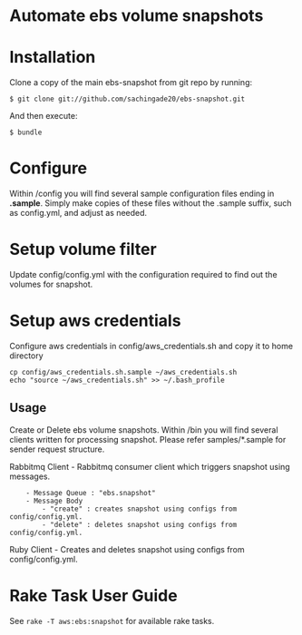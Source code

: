 # Automate ebs volume snapshots

# Installation
Clone a copy of the main ebs-snapshot from git repo by running:

    $ git clone git://github.com/sachingade20/ebs-snapshot.git

And then execute:

    $ bundle

# Configure
Within /config you will find several sample configuration files ending in **.sample**. Simply make copies of these files without the .sample suffix, such as config.yml, and adjust as needed.

# Setup volume filter
Update config/config.yml with the configuration required to find out the volumes for snapshot.

# Setup aws credentials
Configure aws credentials in config/aws_credentials.sh and copy it to home directory

    cp config/aws_credentials.sh.sample ~/aws_credentials.sh
    echo "source ~/aws_credentials.sh" >> ~/.bash_profile

## Usage
Create or Delete ebs volume snapshots. Within /bin you will find several clients written for processing snapshot.
Please refer samples/*.sample for sender request structure.

Rabbitmq Client
    - Rabbitmq consumer client which triggers snapshot using messages.

        - Message Queue : "ebs.snapshot"
        - Message Body
            - "create" : creates snapshot using configs from config/config.yml.
            - "delete" : deletes snapshot using configs from config/config.yml.

Ruby Client
    - Creates and deletes snapshot using configs from config/config.yml.


# Rake Task User Guide
See `rake -T aws:ebs:snapshot` for available rake tasks.

